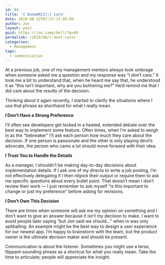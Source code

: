 ```yaml
---
id: 84
title: 'I Don&#8217;t Care'
date: 2018-08-22T07:57:17-05:00
author: Jon
layout: post
guid: https://jon.camp/bell/?p=84
permalink: /2018/08/i-dont-care/
categories:
  - Management
tags:
  - communication
---
```

At a previous job, one of my management mentors always took umbrage when someone asked me a question and my response was &#8220;I don&#8217;t care.&#8221; It took me a bit to understand that, when he heard me say that, he understood it as &#8220;this isn&#8217;t important, why are you bothering me?&#8221; He&#8217;d remind me that I did care about the results of the decision.

Thinking about it again recently, I started to clarify the situations where I use that phrase as shorthand for what I really mean.

**I Don&#8217;t Have a Strong Preference**

I&#8217;ll often see developers get locked in a heated, extended debate over the best way to implement some feature. Often times, when I&#8217;m asked to weigh in as the &#8220;tiebreaker&#8221; I&#8217;ll ask each person how much they care about the decision. If one person is passionate and the other is only playing devil&#8217;s advocate, the person who cares a lot should move forward with their idea.

**I Trust You to Handle the Details**

As a manager, I shouldn&#8217;t be making day-to-day decisions about implementation details. If I ask one of my directs to write a job posting, I&#8217;m not effectively delegating if I then nitpick their output or require them to ask me specific questions about every bullet point. That doesn&#8217;t mean I don&#8217;t review their work &#8212; I just remember to ask myself &#8220;is this important to change or just my preference&#8221; before asking for revisions.

**I Don&#8217;t Own This Decision**

There are times when someone will ask me my opinion on something and I don&#8217;t want to give an answer because it isn&#8217;t my decision to make. I want to avoid people later saying &#8220;but Jon said we should&#8230;&#8221; when in was only spitballing. An example might be the best way to design a user experience for our newest app. I&#8217;m happy to brainstorm with the team, but the product owner is the ultimate decision maker and should be present.

Communication is about the listener. Sometimes you might use a terse, flippant-sounding phrase as a shortcut for what you really mean. Take the time to articulate; people will appreciate the insight.